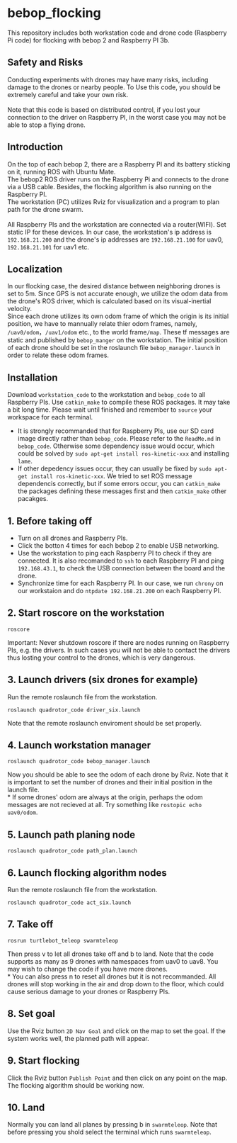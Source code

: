 # bebop_flocking
This repository includes both workstation code and drone code (Raspberry Pi code) for flocking with bebop 2 and Raspberry PI 3b. 

## Safety and Risks
Conducting experiments with drones may have many risks, including damage to the drones or nearby people. To Use this code, you should be extremely careful and take your own risk. \
\
Note that this code is based on distributed control, if you lost your connection to the driver on Raspberry PI, in the worst case you may not be able to stop a flying drone.

## Introduction
On the top of each bebop 2, there are a Raspberry PI and its battery sticking on it, running ROS with Ubuntu Mate. \
The bebop2 ROS driver runs on the Raspberry Pi and connects to the drone via a USB cable. Besides, the flocking algorithm is also running on the Raspberry PI. \
The workstation (PC) utilizes Rviz for visualization and a program to plan path for the drone swarm. \
\
All Raspberry PIs and the workstation are connected via a router(WIFI). Set static IP for these devices. In our case, the workstation's ip address is `192.168.21.200` and the drone's ip addresses are `192.168.21.100` for uav0, `192.168.21.101` for uav1 etc.

## Localization
In our flocking case, the desired distance between neighboring drones is set to 5m. Since GPS is not accurate enough, we utilize the odom data from the drone's ROS driver, which is calculated based on its visual-inertial velocity. \
Since each drone utilizes its own odom frame of which the origin is its initial position, we have to mannually relate thier odom frames, namely, `/uav0/odom`，`/uav1/odom` etc., to the world frame`/map`. These tf messages are static and published by `bebop_manger` on the workstation. The initial position of each drone should be set in the roslaunch file `bebop_manager.launch` in order to relate these odom frames.

## Installation
Download `workstation_code` to the workstation and `bebop_code` to all Raspberry PIs. Use `catkin_make` to compile these ROS packages. It may take a bit long time. Please wait until finished and remember to `source` your workspace for each terminal. 
* It is strongly recommanded that for Raspberry PIs, use our SD card image directly rather than `bebop_code`. Please refer to the `ReadMe.md` in `bebop_code`. Otherwise some dependency issue would occur, which could be solved by `sudo apt-get install ros-kinetic-xxx` and installing `lame`.
* If other depedency issues occur, they can usually be fixed by `sudo apt-get install ros-kinetic-xxx`. We tried to set ROS message dependencis correctly, but if some errors occur, you can `catkin_make` the packages defining these messages first and then `catkin_make` other pacakges. 

## 1. Before taking off
* Turn on all drones and Raspberry PIs.
* Click the botton 4 times for each bebop 2 to enable USB networking.
* Use the workstation to ping each Raspberry PI to check if they are connected. It is also recomanded to `ssh` to each Raspberry PI and ping `192.168.43.1`, to check the USB connection between the board and the drone.
* Synchronize time for each Raspberry PI. In our case, we run `chrony` on our workstaion and do `ntpdate 192.168.21.200` on each Raspberry PI.

## 2. Start roscore on the workstation
```
roscore
```
Important: Never shutdown roscore if there are nodes running on Raspberry PIs, e.g. the drivers. In such cases you will not be able to contact the drivers thus losting your control to the drones, which is very dangerous. 

## 3. Launch drivers (six drones for example)
Run the remote roslaunch file from the workstation.
```
roslaunch quadrotor_code driver_six.launch
```
Note that the remote roslaunch enviroment should be set properly.

## 4. Launch workstation manager
```
roslaunch quadrotor_code bebop_manager.launch
```
Now you should be able to see the odom of each drone by Rviz. Note that it is important to set the number of drones and their initial position in the launch file. \
\* If some drones' odom are always at the origin, perhaps the odom messages are not recieved at all. Try something like `rostopic echo uav0/odom`.

## 5. Launch path planing node
```
roslaunch quadrotor_code path_plan.launch
```
## 6. Launch flocking algorithm nodes
Run the remote roslaunch file from the workstation.
```
roslaunch quadrotor_code act_six.launch
```
## 7. Take off
```
rosrun turtlebot_teleop swarmteleop
```
Then press v to let all drones take off and b to land. Note that the code supports as many as 9 drones with namespaces from uav0 to uav8. You may wish to change the code if you have more drones.  \
\* You can also press n to reset all drones but it is not recommanded. All drones will stop working in the air and drop down to the floor, which could cause serious damage to your drones or Raspberry PIs.

## 8. Set goal
Use the Rviz button `2D Nav Goal` and click on the map to set the goal. If the system works well, the planned path will appear.

## 9. Start flocking
Click the Rviz button `Publish Point` and then click on any point on the map. The flocking algorithm should be working now.

## 10. Land
Normally you can land all planes by pressing b in `swarmteleop`. Note that before pressing you shold select the terminal which runs `swarmteleop`.
